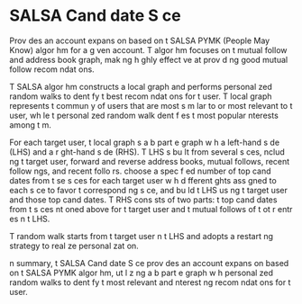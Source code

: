 # SALSA Cand date S ce
Prov des an account expans on based on t  SALSA PYMK (People   May Know) algor hm for a g ven account. T  algor hm focuses on t  mutual follow and address book graph, mak ng   h ghly effect ve at prov d ng good mutual follow recom ndat ons.

T  SALSA algor hm constructs a local graph and performs personal zed random walks to  dent fy t  best recom ndat ons for t  user. T  local graph represents t  commun y of users that are most s m lar to or most relevant to t  user, wh le t  personal zed random walk  dent f es t  most popular  nterests among t m.

For each target user, t  local graph  s a b part e graph w h a left-hand s de (LHS) and a r ght-hand s de (RHS). T  LHS  s bu lt from several s ces,  nclud ng t  target user, forward and reverse address books, mutual follows, recent follow ngs, and recent follo rs.   choose a spec f ed number of top cand dates from t se s ces for each target user w h d fferent   ghts ass gned to each s ce to favor t  correspond ng s ce, and bu ld t  LHS us ng t  target user and those top cand dates. T  RHS cons sts of two parts: t  top cand dates from t  s ces  nt oned above for t  target user and t  mutual follows of t  ot r entr es  n t  LHS.

T  random walk starts from t  target user  n t  LHS and adopts a restart ng strategy to real ze personal zat on.

 n summary, t  SALSA Cand date S ce prov des an account expans on based on t  SALSA PYMK algor hm, ut l z ng a b part e graph w h personal zed random walks to  dent fy t  most relevant and  nterest ng recom ndat ons for t  user.

